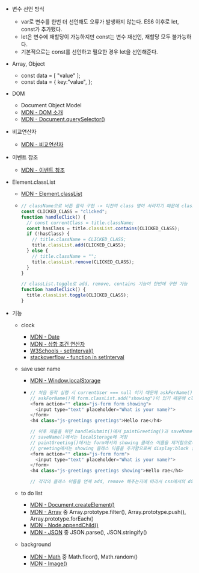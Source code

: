 - 변수 선언 방식

  - var로 변수를 한번 더 선언해도 오류가 발생하지 않는다. ES6 이후로 let, const가 추가됐다.
  - let은 변수에 재할당이 가능하지만 const는 변수 재선언, 재할당 모두 불가능하다.
  - 기본적으로는 const를 선언하고 필요한 경우 let을 선언해준다.

- Array, Object

  - const data = [ "value" ];
  - const data = { key:"value", };

- DOM

  - Document Object Model
  - [MDN - DOM 소개](https://developer.mozilla.org/ko/docs/Web/API/Document_Object_Model/%EC%86%8C%EA%B0%9C)
  - [MDN - Document.querySelector()](https://developer.mozilla.org/ko/docs/Web/API/Document/querySelector)

- 비교연산자

  - [MDN - 비교연산자](https://developer.mozilla.org/ko/docs/Web/JavaScript/Reference/Operators/Comparison_Operators)

- 이벤트 참조

  - [MDN - 이벤트 참조](https://developer.mozilla.org/en-US/docs/Web/API/Window/online_event)

- Element.classList

  - [MDN - Element.classList](https://developer.mozilla.org/ko/docs/Web/API/Element/classList)
  - ```javascript
    // className으로 버튼 클릭 구현 -> 이전의 class 명이 사라지기 때문에 classList를 활용
    const CLICKED_CLASS = "clicked";
    function handleClick() {
      // const currentClass = title.className;
      const hasClass = title.classList.contains(CLICKED_CLASS);
      if (!hasClass) {
        // title.className = CLICKED_CLASS;
        title.classList.add(CLICKED_CLASS);
      } else {
        // title.className = "";
        title.classList.remove(CLICKED_CLASS);
      }
    }

    // classList.toggle로 add, remove, contains 기능이 한번에 구현 가능
    function handleClick() {
      title.classList.toggle(CLICKED_CLASS);
    }
    ```

- 기능

  - clock

    - [MDN - Date](https://developer.mozilla.org/ko/docs/Web/JavaScript/Reference/Global_Objects/Date)
    - [MDN - 삼항 조건 연산자](https://developer.mozilla.org/ko/docs/Web/JavaScript/Reference/Operators/Conditional_Operator)
    - [W3Schools - setInterval()](https://www.w3schools.com/jsref/met_win_setinterval.asp)
    - [stackoverflow - function in setInterval](https://stackoverflow.com/questions/20885236/javascript-function-in-setinterval)

  - save user name

    - [MDN - Window.localStorage](https://developer.mozilla.org/ko/docs/Web/API/Window/localStorage)
    - ```javascript
      // 처음 동작 실행 시 currentUser === null 이기 때문에 askForName() 실행
      // askForName()에 form.classList.add("showing")이 있기 때문에 class에 showing 클래스 이름이 추가된 모습
      <form action="" class="js-form form showing">
        <input type="text" placeholder="What is your name?">
      </form>
      <h4 class="js-greetings greetings">Hello rae</h4>

      // 이후 제출을 하면 handleSubmit()에서 paintGreeting()과 saveName()을 실행
      // saveName()에서는 localStorage에 저장
      // paintGreeting()에서는 form에서의 showing 클래스 이름을 제거함으로써 display:none 실행
      // greeting에서는 showing 클래스 이름을 추가함으로써 display:block 실행
      <form action="" class="js-form form">
        <input type="text" placeholder="What is your name?">
      </form>
      <h4 class="js-greetings greetings showing">Hello rae</h4>

      // 각각의 클래스 이름을 언제 add, remove 해주는지에 따라서 css에서의 display:none, display:block 특징을 활용하는지를 깨달을 수 있었다.

      ```

  - to do list

    - [MDN - Document.createElement()](https://developer.mozilla.org/ko/docs/Web/API/Document/createElement)
    - [MDN - Array](https://developer.mozilla.org/ko/docs/Web/JavaScript/Reference/Global_Objects/Array) 중 Array.prototype.filter(), Array.prototype.push(), Array.prototype.forEach()
    - [MDN - Node.appendChild()](https://developer.mozilla.org/ko/docs/Web/API/Node/appendChild)
    - [MDN - JSON](https://developer.mozilla.org/ko/docs/Web/JavaScript/Reference/Global_Objects/JSON) 중 JSON.parse(), JSON.stringify()

  - background
    - [MDN - Math](https://developer.mozilla.org/ko/docs/Web/JavaScript/Reference/Global_Objects/Math) 중 Math.floor(), Math.random()
    - [MDN - Image()](https://developer.mozilla.org/en-US/docs/Web/API/HTMLImageElement/Image)
